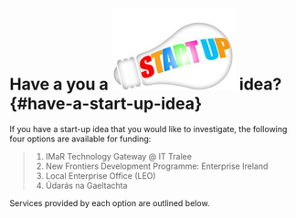 #                   Have a you a  ![](/assets/startUp.png) idea? {#have-a-start-up-idea}

If you have a start-up idea that you would like to investigate, the following four options are available for funding:

> 1. IMaR Technology Gateway @ IT Tralee
> 2. New Frontiers Development Programme: Enterprise Ireland
> 3. Local Enterprise Office \(LEO\)
> 4. Údarás na Gaeltachta

Services provided by each option are outlined below.

